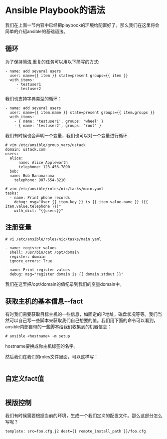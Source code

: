 # Ansible Playbook的语法

我们在上面一节内容中已经把playbook的环境给配置好了。那么我们在这里将会简单的介绍ansible的基础语法。

## 循环

为了保持简洁,重复的任务可以用以下简写的方式:

```
- name: add several users
  user: name={{ item }} state=present groups={{ item }}
  with_items:
     - testuser1
     - testuser2
```

我们也支持字典类型的循环：

```
- name: add several users
  user: name={{ item.name }} state=present groups={{ item.groups }}
  with_items:
    - { name: 'testuser1', groups: 'wheel' }
    - { name: 'testuser2', groups: 'root' }
```

我们有时候也会声明一个变量，我们也可以对一个变量进行循环.

```
# vim /etc/ansible/group_vars/ustack
domain: ustack.com
users:
  alice:
      name: Alice Appleworth
      telephone: 123-456-7890
  bob:
  name: Bob Bananarama
    telephone: 987-654-3210

# vim /etc/ansible/roles/nic/tasks/main.yaml
tasks:
  - name: Print phone records
    debug: msg="User {{ item.key }} is {{ item.value.name }} ({{ item.value.telephone }})"
    with_dict: "{{users}}"
```

## 注册变量

```
# vi /etc/ansible/roles/nic/tasks/main.yaml

- name: register values
  shell: /usr/bin/cat /opt/domain
  register: domain
  ignore_errors: True

- name: Print register values
  debug: msg="register domain is {{ domain.stdout }}"
```

我们在这里把/opt/domain的值纪录到我们的变量domain中。

## 获取主机的基本信息--fact

有时我们需要获取目标主机的一些信息，如固定的IP地址，磁盘状况等等。我们当然可以自己写一些脚本来获取我们自己想要的值。我们用下面的命令可以看到，ansible内部自带的一些脚本给我们收集到的机器信息：

```
# ansible <hostname> -m setup
```

hostname要换成你主机标签的名字。

然后我们在我们的roles文件里面，可以这样写：

```

```

## 自定义fact值

```

```

## 模版控制

我们有时候需要根据当前的环境，生成一个我们定义的配置文件。那么这部分怎么写呢？

```
template: src=foo.cfg.j2 dest={{ remote_install_path }}/foo.cfg
```



